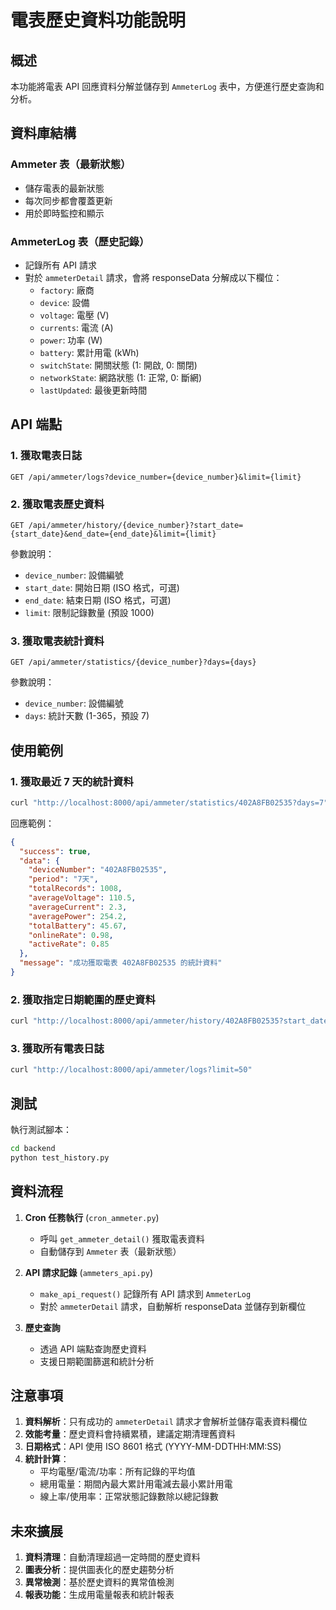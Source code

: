 # 電表歷史資料功能說明

## 概述

本功能將電表 API 回應資料分解並儲存到 `AmmeterLog` 表中，方便進行歷史查詢和分析。

## 資料庫結構

### Ammeter 表（最新狀態）
- 儲存電表的最新狀態
- 每次同步都會覆蓋更新
- 用於即時監控和顯示

### AmmeterLog 表（歷史記錄）
- 記錄所有 API 請求
- 對於 `ammeterDetail` 請求，會將 responseData 分解成以下欄位：
  - `factory`: 廠商
  - `device`: 設備
  - `voltage`: 電壓 (V)
  - `currents`: 電流 (A)
  - `power`: 功率 (W)
  - `battery`: 累計用電 (kWh)
  - `switchState`: 開關狀態 (1: 開啟, 0: 關閉)
  - `networkState`: 網路狀態 (1: 正常, 0: 斷網)
  - `lastUpdated`: 最後更新時間

## API 端點

### 1. 獲取電表日誌
```
GET /api/ammeter/logs?device_number={device_number}&limit={limit}
```

### 2. 獲取電表歷史資料
```
GET /api/ammeter/history/{device_number}?start_date={start_date}&end_date={end_date}&limit={limit}
```

參數說明：
- `device_number`: 設備編號
- `start_date`: 開始日期 (ISO 格式，可選)
- `end_date`: 結束日期 (ISO 格式，可選)
- `limit`: 限制記錄數量 (預設 1000)

### 3. 獲取電表統計資料
```
GET /api/ammeter/statistics/{device_number}?days={days}
```

參數說明：
- `device_number`: 設備編號
- `days`: 統計天數 (1-365，預設 7)

## 使用範例

### 1. 獲取最近 7 天的統計資料
```bash
curl "http://localhost:8000/api/ammeter/statistics/402A8FB02535?days=7"
```

回應範例：
```json
{
  "success": true,
  "data": {
    "deviceNumber": "402A8FB02535",
    "period": "7天",
    "totalRecords": 1008,
    "averageVoltage": 110.5,
    "averageCurrent": 2.3,
    "averagePower": 254.2,
    "totalBattery": 45.67,
    "onlineRate": 0.98,
    "activeRate": 0.85
  },
  "message": "成功獲取電表 402A8FB02535 的統計資料"
}
```

### 2. 獲取指定日期範圍的歷史資料
```bash
curl "http://localhost:8000/api/ammeter/history/402A8FB02535?start_date=2024-01-01T00:00:00&end_date=2024-01-02T00:00:00&limit=100"
```

### 3. 獲取所有電表日誌
```bash
curl "http://localhost:8000/api/ammeter/logs?limit=50"
```

## 測試

執行測試腳本：
```bash
cd backend
python test_history.py
```

## 資料流程

1. **Cron 任務執行** (`cron_ammeter.py`)
   - 呼叫 `get_ammeter_detail()` 獲取電表資料
   - 自動儲存到 `Ammeter` 表（最新狀態）

2. **API 請求記錄** (`ammeters_api.py`)
   - `make_api_request()` 記錄所有 API 請求到 `AmmeterLog`
   - 對於 `ammeterDetail` 請求，自動解析 responseData 並儲存到新欄位

3. **歷史查詢**
   - 透過 API 端點查詢歷史資料
   - 支援日期範圍篩選和統計分析

## 注意事項

1. **資料解析**：只有成功的 `ammeterDetail` 請求才會解析並儲存電表資料欄位
2. **效能考量**：歷史資料會持續累積，建議定期清理舊資料
3. **日期格式**：API 使用 ISO 8601 格式 (YYYY-MM-DDTHH:MM:SS)
4. **統計計算**：
   - 平均電壓/電流/功率：所有記錄的平均值
   - 總用電量：期間內最大累計用電減去最小累計用電
   - 線上率/使用率：正常狀態記錄數除以總記錄數

## 未來擴展

1. **資料清理**：自動清理超過一定時間的歷史資料
2. **圖表分析**：提供圖表化的歷史趨勢分析
3. **異常檢測**：基於歷史資料的異常值檢測
4. **報表功能**：生成用電量報表和統計報表 
